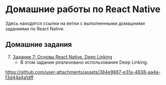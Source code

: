 # Домашние работы по React Native

Здесь находятся ссылки на ветки с выполненными домашними заданиями по React Native.

## Домашние задания

7. [Задание 7: Основы React Native. Deep Linking](https://github.com/atreidesdev/react-native-itis/tree/homework-7)
   - В этом задании реализовано использование Deep Linking.

https://github.com/user-attachments/assets/384e9887-e31a-4838-aa4a-f3d44a4a1dff
